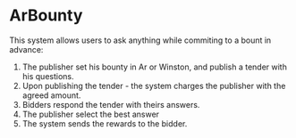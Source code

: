 # ArBounty

This system allows users to ask anything while commiting to a bount in advance:

1. The publisher set his bounty in Ar or Winston, and publish a tender with his questions.
2. Upon publishing the tender - the system charges the publisher with the agreed amount.
3. Bidders respond the tender with theirs answers.
4. The publisher select the best answer
5. The system sends the rewards to the bidder.
